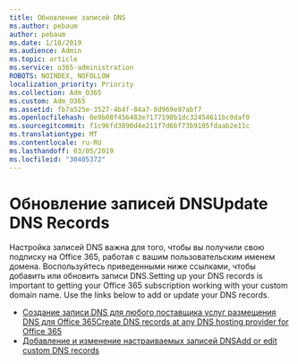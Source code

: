 ```yaml
---
title: Обновление записей DNS
ms.author: pebaum
author: pebaum
ms.date: 1/18/2019
ms.audience: Admin
ms.topic: article
ms.service: o365-administration
ROBOTS: NOINDEX, NOFOLLOW
localization_priority: Priority
ms.collection: Adm_O365
ms.custom: Adm_O365
ms.assetid: fb7a525e-3527-4b4f-84a7-8d969e97abf7
ms.openlocfilehash: 0e9b08f456483e7177190b1dc32454611bc0daf0
ms.sourcegitcommit: f1c96fd3890d4e211f7d6bf73b9105fdaab2e11c
ms.translationtype: MT
ms.contentlocale: ru-RU
ms.lasthandoff: 03/05/2019
ms.locfileid: "30405372"
---
```

# <a name="update-dns-records"></a><span data-ttu-id="89708-102">Обновление записей DNS</span><span class="sxs-lookup"><span data-stu-id="89708-102">Update DNS Records</span></span>
<span data-ttu-id="89708-p101">Настройка записей DNS важна для того, чтобы вы получили свою подписку на Office 365, работая с вашим пользовательским именем домена. Воспользуйтесь приведенными ниже ссылками, чтобы добавить или обновить записи DNS.</span><span class="sxs-lookup"><span data-stu-id="89708-p101">Setting up your DNS records is important to getting your Office 365 subscription working with your custom domain name. Use the links below to add or update your DNS records.</span></span>
  
- [<span data-ttu-id="89708-105">Создание записи DNS для любого поставщика услуг размещения DNS для Office 365</span><span class="sxs-lookup"><span data-stu-id="89708-105">Create DNS records at any DNS hosting provider for Office 365</span></span>](https://docs.microsoft.com/office365/admin/get-help-with-domains/create-dns-records-at-any-dns-hosting-provider)  
- [<span data-ttu-id="89708-106">Добавление и изменение настраиваемых записей DNS</span><span class="sxs-lookup"><span data-stu-id="89708-106">Add or edit custom DNS records</span></span>](https://support.office.com/article/AF00A516-DD39-4EDA-AF3E-1EAF686C8DC9)